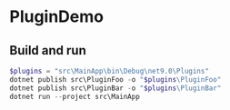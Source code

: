 # PluginDemo

## Build and run

```powershell
$plugins = "src\MainApp\bin\Debug\net9.0\Plugins"
dotnet publish src\PluginFoo -o "$plugins\PluginFoo"
dotnet publish src\PluginBar -o "$plugins\PluginBar"
dotnet run --project src\MainApp
```
